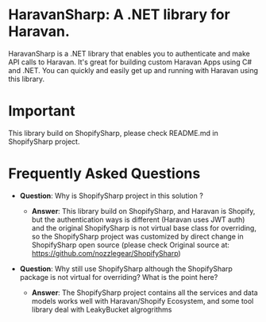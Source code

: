 # HaravanSharp: A .NET library for Haravan.

HaravanSharp is a .NET library that enables you to authenticate and make API calls to Haravan. It's great for building custom Haravan Apps using C# and .NET. You can quickly and easily get up and running with Haravan using this library.

# Important
This library build on ShopifySharp, please check README.md in ShopifySharp project.

# Frequently Asked Questions
- **Question**: Why is ShopifySharp project in this solution ?
    - **Answer**: This library build on ShopifySharp, and Haravan is Shopify, but the authentication ways is different (Haravan uses JWT auth) and the original ShopifySharp is not virtual base class for overriding, so the ShopifySharp project was customized by direct change in ShopifySharp open source
    (please check Original source at: https://github.com/nozzlegear/ShopifySharp)

- **Question**: Why still use ShopifySharp although the ShopifySharp package is not    virtual for overriding? What is the point here? 
    - **Answer**: The ShopifySharp project contains all the services and data models works well with Haravan/Shopify Ecosystem, and some tool library deal with LeakyBucket algrogrithms

 
